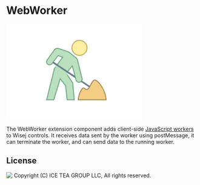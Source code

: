 WebWorker
====

<img src="../Support/Images/WebWorker.png" width="358" height="252">

The WebWorker extension component adds client-side [JavaScript workers](https://developer.mozilla.org/en-US/docs/Web/API/Worker) to Wisej controls. It receives data sent by the worker using postMessage, it can terminate the worker, and can send data to the running worker.

License
-------
<img src="http://iceteagroup.com/wp-content/uploads/2017/01/Square-64x64-trasp.png" height="20" align="top"> Copyright (C) ICE TEA GROUP LLC, All rights reserved.
